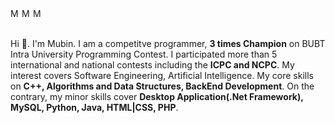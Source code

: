 <a href="https://www.linkedin.com/in/khairul-anam-mubin/" target="_blank" rel="noopener noreferrer">
  <img align="left" alt="Mubin's Linkdein" width="15px" src="https://cdn.jsdelivr.net/npm/simple-icons@v3/icons/linkedin.svg" />
</a>
<a href="https://www.stopstalk.com/user/profile/Mubin_BUBT38" target="_blank" rel="noopener noreferrer">
  <img align="left" alt="Mubin's Competitive Programming Profile" width="15px" src="https://cdn.jsdelivr.net/npm/simple-icons@3.2.0/icons/codewars.svg" />
</a>
<a href="https://www.codechef.com/users/mubin_bubt38" target="_blank" rel="noopener noreferrer">
  <img align="left" alt="Mubin's CodeChef" width="15px" src="https://cdn.jsdelivr.net/npm/simple-icons@3.2.0/icons/codechef.svg" />
</a>
<br />
<br />

Hi 👋. I'm Mubin. I am a competitve programmer, **3 times Champion** on BUBT Intra University Programming Contest. I participated more than 5 international and national contests including the **ICPC and NCPC**. My interest covers Software Engineering, Artificial Intelligence. My core skills on **C++, Algorithms and Data Structures, BackEnd Development**. On the contrary, my minor skills cover **Desktop Application(.Net Framework), MySQL, Python, Java, HTML|CSS, PHP**.
